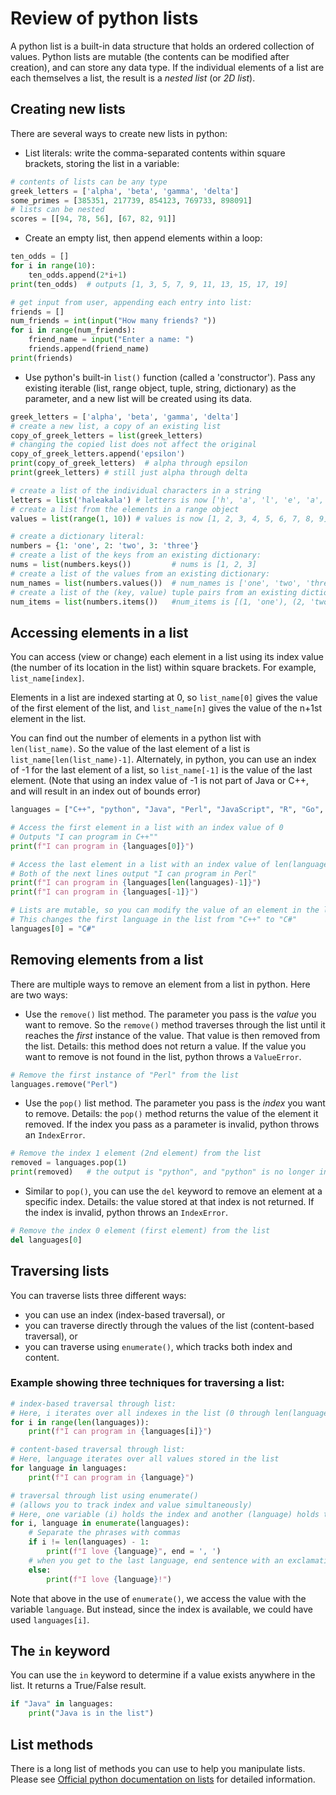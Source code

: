 # Review of python lists

A python list is a built-in data structure that holds an ordered collection of values. 
Python lists are mutable (the contents can be modified after creation), and can store any data type. If the individual elements of a list are each themselves a list, the result is a *nested list* (or *2D list*).
## Creating new lists

There are several ways to create new lists in python:

- List literals: write the comma-separated contents within square brackets, storing the list in a variable:
  
```python
# contents of lists can be any type
greek_letters = ['alpha', 'beta', 'gamma', 'delta']
some_primes = [385351, 217739, 854123, 769733, 898091]
# lists can be nested
scores = [[94, 78, 56], [67, 82, 91]]
```

- Create an empty list, then append elements within a loop:
```python
ten_odds = []
for i in range(10):
    ten_odds.append(2*i+1)
print(ten_odds)  # outputs [1, 3, 5, 7, 9, 11, 13, 15, 17, 19]

# get input from user, appending each entry into list:
friends = []
num_friends = int(input("How many friends? "))
for i in range(num_friends):
    friend_name = input("Enter a name: ")
    friends.append(friend_name)
print(friends)
```

- Use python's built-in `list()` function (called a 'constructor').
Pass any existing iterable (list, range object, tuple, string, dictionary) as the parameter,
and a new list will be created using its data.
```python
greek_letters = ['alpha', 'beta', 'gamma', 'delta']
# create a new list, a copy of an existing list
copy_of_greek_letters = list(greek_letters)
# changing the copied list does not affect the original
copy_of_greek_letters.append('epsilon')
print(copy_of_greek_letters)  # alpha through epsilon
print(greek_letters) # still just alpha through delta

# create a list of the individual characters in a string
letters = list('haleakala') # letters is now ['h', 'a', 'l', 'e', 'a', 'k', 'a', 'l', 'a']
# create a list from the elements in a range object
values = list(range(1, 10)) # values is now [1, 2, 3, 4, 5, 6, 7, 8, 9]

# create a dictionary literal:
numbers = {1: 'one', 2: 'two', 3: 'three'}
# create a list of the keys from an existing dictionary:
nums = list(numbers.keys())         # nums is [1, 2, 3]
# create a list of the values from an existing dictionary:
num_names = list(numbers.values())  # num_names is ['one', 'two', 'three']
# create a list of the (key, value) tuple pairs from an existing dictionary:
num_items = list(numbers.items())   #num_items is [(1, 'one'), (2, 'two'), (3, 'three')]
```

## Accessing elements in a list
You can access (view or change) each element in a list using its index value 
(the number of its location in the list) within square brackets. For example, `list_name[index]`.

Elements in a list are indexed starting at 0, so `list_name[0]` gives the value of the first element of the list,
and `list_name[n]` gives the value of the n+1st element in the list.

You can find out the number of elements in a python list with `len(list_name)`. 
So the value of the last element of a list is `list_name[len(list_name)-1]`. 
Alternately, in python, you can use an index of -1 for the last element of a list, so `list_name[-1]` is the value of the last element.
(Note that using an index value of -1 is not part of Java or C++, and will result in an index out of bounds error)

```python
languages = ["C++", "python", "Java", "Perl", "JavaScript", "R", "Go", "Rust", "Haskell", "Perl"]

# Access the first element in a list with an index value of 0
# Outputs "I can program in C++""
print(f"I can program in {languages[0]}")

# Access the last element in a list with an index value of len(languages)-1 or -1:
# Both of the next lines output "I can program in Perl"
print(f"I can program in {languages[len(languages)-1]}")
print(f"I can program in {languages[-1]}")

# Lists are mutable, so you can modify the value of an element in the list using its index:
# This changes the first language in the list from "C++" to "C#"
languages[0] = "C#"
```

## Removing elements from a list
There are multiple ways to remove an element from a list in python. Here are two ways:
- Use the `remove()` list method. The parameter you pass is the *value* you want to remove. 
So the `remove()` method traverses through the list until it reaches the *first* instance of the value. That value is then removed from the list.
Details: this method does not return a value. If the value you want to remove is not found in the list, python throws a `ValueError`.

```python
# Remove the first instance of "Perl" from the list
languages.remove("Perl")
```

- Use the `pop()` list method. The parameter you pass is the *index* you want to remove.
Details: the `pop()` method returns the value of the element it removed. If the index you pass as a parameter is invalid, python throws an `IndexError`.

```python
# Remove the index 1 element (2nd element) from the list
removed = languages.pop(1)
print(removed)   # the output is "python", and "python" is no longer in the list
```
- Similar to `pop()`, you can use the `del` keyword to remove an element at a specific index. Details: the value stored at that index is not returned. If the index is invalid, python throws an `IndexError`.
```python
# Remove the index 0 element (first element) from the list
del languages[0]
```

## Traversing lists
You can traverse lists three different ways:
- you can use an index (index-based traversal), or 
- you can traverse directly through the values of the list (content-based traversal), or
- you can traverse using `enumerate()`, which tracks both index and content.

### Example showing three techniques for traversing a list:

```python
# index-based traversal through list:
# Here, i iterates over all indexes in the list (0 through len(languages)-1)
for i in range(len(languages)):
    print(f"I can program in {languages[i]}")

# content-based traversal through list:
# Here, language iterates over all values stored in the list
for language in languages:
    print(f"I can program in {language}")

# traversal through list using enumerate()
# (allows you to track index and value simultaneously)
# Here, one variable (i) holds the index and another (language) holds the value
for i, language in enumerate(languages):
    # Separate the phrases with commas
    if i != len(languages) - 1:
        print(f"I love {language}", end = ', ')
    # when you get to the last language, end sentence with an exclamation point
    else:
        print(f"I love {language}!")
```

Note that above in the use of `enumerate()`, we access the value with the variable `language`.
But instead, since the index is available, we could have used `languages[i]`.

## The `in` keyword
You can use the `in` keyword to determine if a value exists anywhere in the list. It returns a True/False result.
```python
if "Java" in languages:
    print("Java is in the list")
```

## List methods

There is a long list of methods you can use to help you manipulate lists. Please see [Official python documentation on lists](https://docs.python.org/3/tutorial/datastructures.html#more-on-lists) for detailed information.




